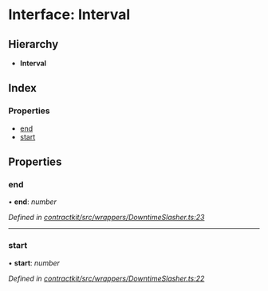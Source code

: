 # Interface: Interval

## Hierarchy

* **Interval**

## Index

### Properties

* [end](_wrappers_downtimeslasher_.interval.md#end)
* [start](_wrappers_downtimeslasher_.interval.md#start)

## Properties

###  end

• **end**: *number*

*Defined in [contractkit/src/wrappers/DowntimeSlasher.ts:23](https://github.com/celo-org/celo-monorepo/blob/master/packages/sdk/contractkit/src/wrappers/DowntimeSlasher.ts#L23)*

___

###  start

• **start**: *number*

*Defined in [contractkit/src/wrappers/DowntimeSlasher.ts:22](https://github.com/celo-org/celo-monorepo/blob/master/packages/sdk/contractkit/src/wrappers/DowntimeSlasher.ts#L22)*
